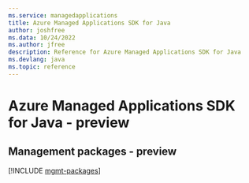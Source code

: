 ```yaml
---
ms.service: managedapplications
title: Azure Managed Applications SDK for Java
author: joshfree
ms.data: 10/24/2022
ms.author: jfree
description: Reference for Azure Managed Applications SDK for Java
ms.devlang: java
ms.topic: reference
---
```

# Azure Managed Applications SDK for Java - preview

## Management packages - preview
[!INCLUDE [mgmt-packages](managed-applications-mgmt-index.md)]